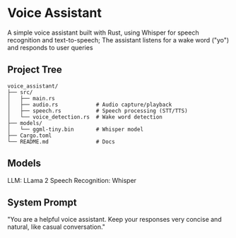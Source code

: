 # Voice Assistant

A simple voice assistant built with Rust, using Whisper for speech recognition and text-to-speech;
The assistant listens for a wake word ("yo") and responds to user queries

## Project Tree

```
voice_assistant/
├── src/
│   ├── main.rs
│   ├── audio.rs            # Audio capture/playback
│   ├── speech.rs           # Speech processing (STT/TTS)
│   └── voice_detection.rs  # Wake word detection
├── models/ 
│   └── ggml-tiny.bin       # Whisper model
├── Cargo.toml
└── README.md               # Docs
```

## Models
LLM: LLama 2
Speech Recognition: Whisper

## System Prompt
"You are a helpful voice assistant. Keep your responses very concise and natural, like casual conversation."